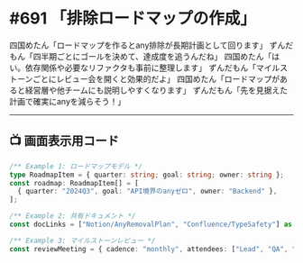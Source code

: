 # #691 「排除ロードマップの作成」

四国めたん「ロードマップを作るとany排除が長期計画として回ります」
ずんだもん「四半期ごとにゴールを決めて、達成度を追うんだね」
四国めたん「はい。依存関係や必要なリファクタも事前に整理します」
ずんだもん「マイルストーンごとにレビュー会を開くと効果的だよ」
四国めたん「ロードマップがあると経営層や他チームにも説明しやすくなります」
ずんだもん「先を見据えた計画で確実にanyを減らそう！」

---

## 📺 画面表示用コード

```typescript
/** Example 1: ロードマップモデル */
type RoadmapItem = { quarter: string; goal: string; owner: string };
const roadmap: RoadmapItem[] = [
  { quarter: "2024Q3", goal: "API境界のanyゼロ", owner: "Backend" },
];

/** Example 2: 共有ドキュメント */
const docLinks = ["Notion/AnyRemovalPlan", "Confluence/TypeSafety"] as const;

/** Example 3: マイルストーンレビュー */
const reviewMeeting = { cadence: "monthly", attendees: ["Lead", "QA", "PM"] };
```
